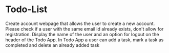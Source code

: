 # Todo-List
Create account webpage that allows the user to create a new account. Please check if a user with the same email id already exists, don't allow for registration.  Display the name of the user and an option for logout on the header of the Todo App. In Todo App a user can add a task, mark a task as completed and delete an already added task
